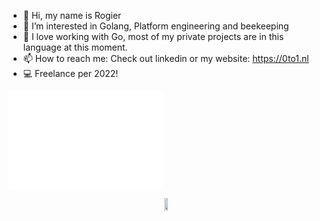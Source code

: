 
- 👋 Hi, my name is Rogier
- 👀 I’m interested in Golang, Platform engineering and beekeeping
- 🌱 I love working with Go, most of my private projects are in this language at this moment.
- 📫 How to reach me: Check out linkedin or my website: https://0to1.nl
- 💻 Freelance per 2022!

<a href="https://github.com/a-nldisr">
  <img align="center" width="49%" src="./terminal.svg" />
</a>




<p align="center"><img align="center" width="10%" height="10%" src="https://profile-counter.glitch.me/a-nldisr/count.svg" /></p> 

